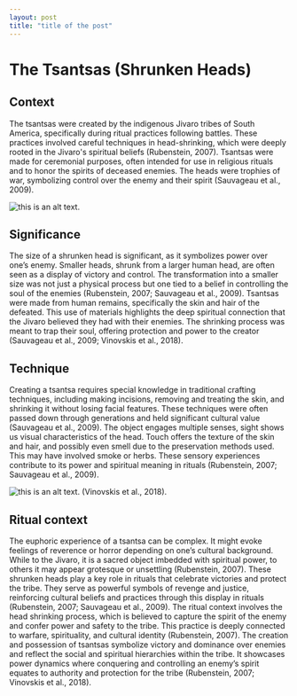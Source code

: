 ```yaml
---
layout: post 
title: "title of the post"
---
```

# The Tsantsas (Shrunken Heads)

## Context

The tsantsas were created by the indigenous Jivaro tribes of South America, specifically during ritual practices following battles. These practices involved careful techniques in head-shrinking, which were deeply rooted in the Jivaro's spiritual beliefs (Rubenstein, 2007). Tsantsas were made for ceremonial purposes, often intended for use in religious rituals and to honor the spirits of deceased enemies. The heads were trophies of war, symbolizing control over the enemy and their spirit (Sauvageau et al., 2009). 

 
![this is an alt text.](https://ctsciencecenter.org/wp-content/uploads/2022/08/Picture4-800x599.jpg "this is a sample image.")


## Significance

The size of a shrunken head is significant, as it symbolizes power over one’s enemy. Smaller heads, shrunk from a larger human head, are often seen as a display of victory and control. The transformation into a smaller size was not just a physical process but one tied to a belief in controlling the soul of the enemies (Rubenstein, 2007; Sauvageau et al., 2009). Tsantsas were made from human remains, specifically the skin and hair of the defeated. This use of materials highlights the deep spiritual connection that the Jivaro believed they had with their enemies. The shrinking process was meant to trap their soul, offering protection and power to the creator (Sauvageau et al., 2009; Vinovskis et al., 2018).

## Technique

Creating a tsantsa requires special knowledge in traditional crafting techniques, including making incisions, removing and treating the skin, and shrinking it without losing facial features. These techniques were often passed down through generations and held significant cultural value (Sauvageau et al., 2009). The object engages multiple senses, sight shows us visual characteristics of the head. Touch offers the texture of the skin and hair, and possibly even smell due to the preservation methods used. This may have involved smoke or herbs. These sensory experiences contribute to its power and spiritual meaning in rituals (Rubenstein, 2007; Sauvageau et al., 2009).

![this is an alt text.](https://github.com/user-attachments/assets/fd6767bf-28f2-46c9-a103-bce50271a247 "this is a samle image.") 
(Vinovskis et al., 2018).

## Ritual context  

The euphoric experience of a tsantsa can be complex. It might evoke feelings of reverence or horror depending on one’s cultural background. While to the Jivaro, it is a sacred object imbedded with spiritual power, to others it may appear grotesque or unsettling (Rubenstein, 2007). These shrunken heads play a key role in rituals that celebrate victories and protect the tribe. They serve as powerful symbols of revenge and justice, reinforcing cultural beliefs and practices through this display in rituals (Rubenstein, 2007; Sauvageau et al., 2009). The ritual context involves the head shrinking process, which is believed to capture the spirit of the enemy and confer power and safety to the tribe. This practice is deeply connected to warfare, spirituality, and cultural identity (Rubenstein, 2007). The creation and possession of tsantsas symbolize victory and dominance over enemies and reflect the social and spiritual hierarchies within the tribe. It showcases power dynamics where conquering and controlling an enemy’s spirit equates to authority and protection for the tribe (Rubenstein, 2007; Vinovskis et al., 2018).

